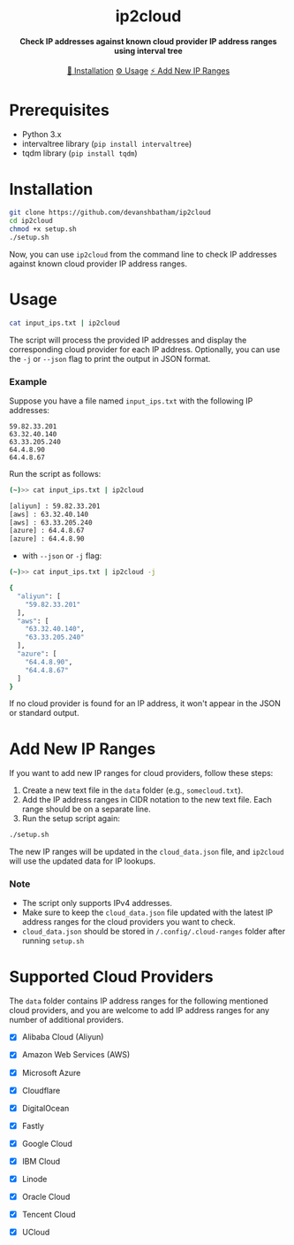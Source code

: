 <h1 align="center">
    ip2cloud
  <br>
</h1>

<h4 align="center">Check IP addresses against known cloud provider IP address ranges using interval tree</h4>

<p align="center">
  <a href="#installation">🔧 Installation</a>  
  <a href="#usage">⚙️ Usage</a>  
  <a href="#add-new-ip-ranges"> ⚡ Add New IP Ranges</a> 
  <br>
</p>

# Prerequisites

- Python 3.x
- intervaltree library (`pip install intervaltree`)
- tqdm library (`pip install tqdm`)

# Installation


```sh
git clone https://github.com/devanshbatham/ip2cloud
cd ip2cloud
chmod +x setup.sh
./setup.sh
```


Now, you can use `ip2cloud` from the command line to check IP addresses against known cloud provider IP address ranges.


# Usage



```sh
cat input_ips.txt | ip2cloud
```

The script will process the provided IP addresses and display the corresponding cloud provider for each IP address. Optionally, you can use the `-j` or `--json` flag to print the output in JSON format.



### Example

Suppose you have a file named `input_ips.txt` with the following IP addresses:

```
59.82.33.201
63.32.40.140   
63.33.205.240
64.4.8.90 
64.4.8.67
```

Run the script as follows:

```sh
(~)>> cat input_ips.txt | ip2cloud

[aliyun] : 59.82.33.201
[aws] : 63.32.40.140                         
[aws] : 63.33.205.240        
[azure] : 64.4.8.67 
[azure] : 64.4.8.90   
```

- with `--json` or `-j` flag: 


```sh
(~)>> cat input_ips.txt | ip2cloud -j

{
  "aliyun": [
    "59.82.33.201"
  ],
  "aws": [
    "63.32.40.140",
    "63.33.205.240"
  ],
  "azure": [
    "64.4.8.90",
    "64.4.8.67"
  ]
}
```

If no cloud provider is found for an IP address, it won't appear in the JSON or standard output.


# Add New IP Ranges

If you want to add new IP ranges for cloud providers, follow these steps:

1. Create a new text file in the `data` folder (e.g., `somecloud.txt`).
2. Add the IP address ranges in CIDR notation to the new text file. Each range should be on a separate line.
3. Run the setup script again:

```sh
./setup.sh
```

The new IP ranges will be updated in the `cloud_data.json` file, and `ip2cloud` will use the updated data for IP lookups.


### Note

- The script only supports IPv4 addresses.
- Make sure to keep the `cloud_data.json` file updated with the latest IP address ranges for the cloud providers you want to check.
- `cloud_data.json` should be stored in `/.config/.cloud-ranges` folder after running `setup.sh`


# Supported Cloud Providers

The `data` folder contains IP address ranges for the following mentioned cloud providers, and you are welcome to add IP address ranges for any number of additional providers.

- [x] Alibaba Cloud (Aliyun)
- [x] Amazon Web Services (AWS)
- [x] Microsoft Azure
- [x] Cloudflare
- [x] DigitalOcean
- [x] Fastly
- [x] Google Cloud
- [x] IBM Cloud
- [x] Linode
- [x] Oracle Cloud
- [x] Tencent Cloud
- [x] UCloud

